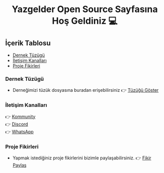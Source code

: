 <div align="center">
  <h1>Yazgelder Open Source Sayfasına Hoş Geldiniz 💻</h1>
</div>

## İçerik Tablosu
- [Dernek Tüzügü](#dernek-tüzügü)
- [İletişim Kanalları](#iletisim-kanallari)
- [Proje Fikirleri](#proje-fikirleri)


### Dernek Tüzügü
- Derneğimizi tüzük dosyasına buradan erişebilirsiniz 👉 <a href="https://github.com/Yazgelder/Yazgelder/blob/master/Dernek-T%C3%BCz%C3%BC%C4%9F%C3%BC.md">Tüzüğü Göster</a> 

### İletişim Kanalları

👉 <a href="https://kommunity.com/yazilim-gelistiricileri-dernegi">Kommunity</a> <br/>
👉 <a href="https://discord.gg/3x5MPz">Discord</a> <br/>
👉 <a href="https://chat.whatsapp.com/5J61OdDfrQi6lyZCBwI5fW">WhatsApp</a>

### Proje Fikirleri

- Yapmak istediğiniz proje fikirlerini bizimle paylaşabilirsiniz. 👉 <a href="https://github.com/Yazgelder/Yazgelder/issues/1">Fikir Paylaş</a>

